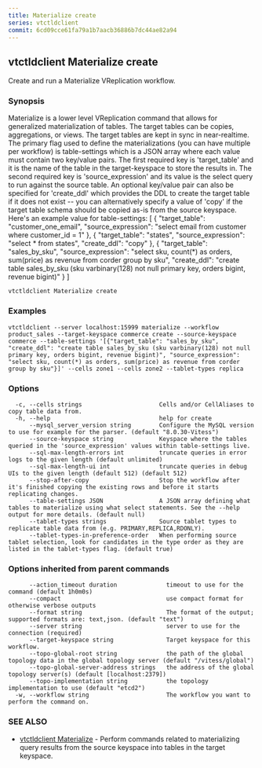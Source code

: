```yaml
---
title: Materialize create
series: vtctldclient
commit: 6cd09cce61fa79a1b7aacb36886b7dc44ae82a94
---
```

## vtctldclient Materialize create

Create and run a Materialize VReplication workflow.

### Synopsis

Materialize is a lower level VReplication command that allows for generalized materialization
of tables. The target tables can be copies, aggregations, or views. The target tables are kept
in sync in near-realtime. The primary flag used to define the materializations (you can have
multiple per workflow) is table-settings which is a JSON array where each value must contain
two key/value pairs. The first required key is 'target_table' and it is the name of the table
in the target-keyspace to store the results in. The second required key is 'source_expression'
and its value is the select query to run against the source table. An optional key/value pair
can also be specified for 'create_ddl' which provides the DDL to create the target table if it
does not exist -- you can alternatively specify a value of 'copy' if the target table schema
should be copied as-is from the source keyspace. Here's an example value for table-settings:
[
  {
    "target_table": "customer_one_email",
    "source_expression": "select email from customer where customer_id = 1"
  },
  {
    "target_table": "states",
    "source_expression": "select * from states",
    "create_ddl": "copy"
  },
  {
    "target_table": "sales_by_sku",
    "source_expression": "select sku, count(*) as orders, sum(price) as revenue from corder group by sku",
    "create_ddl": "create table sales_by_sku (sku varbinary(128) not null primary key, orders bigint, revenue bigint)"
  }
]


```
vtctldclient Materialize create
```

### Examples

```
vtctldclient --server localhost:15999 materialize --workflow product_sales --target-keyspace commerce create --source-keyspace commerce --table-settings '[{"target_table": "sales_by_sku", "create_ddl": "create table sales_by_sku (sku varbinary(128) not null primary key, orders bigint, revenue bigint)", "source_expression": "select sku, count(*) as orders, sum(price) as revenue from corder group by sku"}]' --cells zone1 --cells zone2 --tablet-types replica
```

### Options

```
  -c, --cells strings                      Cells and/or CellAliases to copy table data from.
  -h, --help                               help for create
      --mysql_server_version string        Configure the MySQL version to use for example for the parser. (default "8.0.30-Vitess")
      --source-keyspace string             Keyspace where the tables queried in the 'source_expression' values within table-settings live.
      --sql-max-length-errors int          truncate queries in error logs to the given length (default unlimited)
      --sql-max-length-ui int              truncate queries in debug UIs to the given length (default 512) (default 512)
      --stop-after-copy                    Stop the workflow after it's finished copying the existing rows and before it starts replicating changes.
      --table-settings JSON                A JSON array defining what tables to materialize using what select statements. See the --help output for more details. (default null)
      --tablet-types strings               Source tablet types to replicate table data from (e.g. PRIMARY,REPLICA,RDONLY).
      --tablet-types-in-preference-order   When performing source tablet selection, look for candidates in the type order as they are listed in the tablet-types flag. (default true)
```

### Options inherited from parent commands

```
      --action_timeout duration              timeout to use for the command (default 1h0m0s)
      --compact                              use compact format for otherwise verbose outputs
      --format string                        The format of the output; supported formats are: text,json. (default "text")
      --server string                        server to use for the connection (required)
      --target-keyspace string               Target keyspace for this workflow.
      --topo-global-root string              the path of the global topology data in the global topology server (default "/vitess/global")
      --topo-global-server-address strings   the address of the global topology server(s) (default [localhost:2379])
      --topo-implementation string           the topology implementation to use (default "etcd2")
  -w, --workflow string                      The workflow you want to perform the command on.
```

### SEE ALSO

* [vtctldclient Materialize](../)	 - Perform commands related to materializing query results from the source keyspace into tables in the target keyspace.

